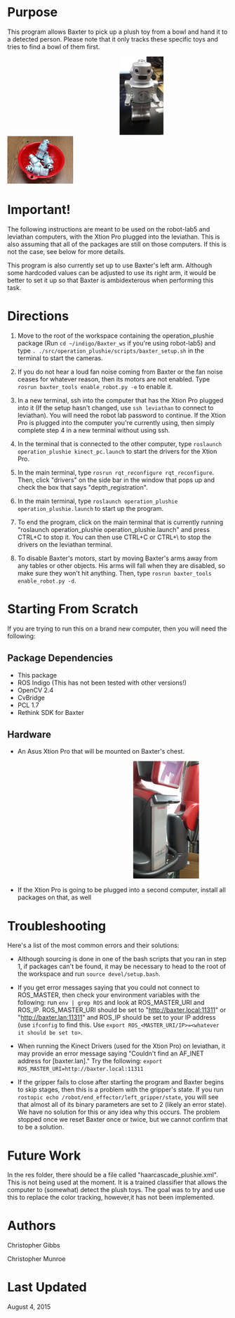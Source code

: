 Purpose
=====
This program allows Baxter to pick up a plush toy from a bowl and hand it to a detected person. Please note that it only tracks these specific toys and tries to find a bowl of them first.

&nbsp;&nbsp;&nbsp;&nbsp;&nbsp;&nbsp;&nbsp;&nbsp;&nbsp;&nbsp;&nbsp;&nbsp;&nbsp;&nbsp;&nbsp;&nbsp;&nbsp;&nbsp;&nbsp;&nbsp;&nbsp;&nbsp;&nbsp;&nbsp;&nbsp;&nbsp;&nbsp;&nbsp;&nbsp;&nbsp;&nbsp;&nbsp;&nbsp;&nbsp;&nbsp;&nbsp;&nbsp;&nbsp;&nbsp;&nbsp;&nbsp;&nbsp;&nbsp;&nbsp;&nbsp;&nbsp;&nbsp;&nbsp;&nbsp;&nbsp;&nbsp;&nbsp;&nbsp;&nbsp;&nbsp;&nbsp;&nbsp;&nbsp;&nbsp;&nbsp;&nbsp;&nbsp;&nbsp;&nbsp;
![Logo](https://github.com/idkm23/operation_plushie/blob/master/res/plush_toy.png)
&nbsp;&nbsp;&nbsp;&nbsp;
![Logo](https://github.com/idkm23/operation_plushie/blob/master/res/Plushie%20Bowl.jpg)

Important!
=====
The following instructions are meant to be used on the robot-lab5 and leviathan computers, with the Xtion Pro plugged into the leviathan. This is also assuming that all of the packages are still on those computers. If this is not the case, see below for more details.

This program is also currently set up to use Baxter's left arm. Although some hardcoded values can be adjusted to use its right arm, it would be better to set it up so that Baxter is ambidexterous when performing this task. 

Directions
=====
1. Move to the root of the workspace containing the operation_plushie package (Run ```cd ~/indigo/Baxter_ws``` if you're using robot-lab5) and type ```. ./src/operation_plushie/scripts/baxter_setup.sh``` in the terminal to start the cameras.

2. If you do not hear a loud fan noise coming from Baxter or the fan noise ceases for whatever reason, then its motors are not enabled. Type ```rosrun baxter_tools enable_robot.py -e``` to enable it.

3. In a new terminal, ssh into the computer that has the Xtion Pro plugged into it (If the setup hasn't changed, use ```ssh leviathan``` to connect to leviathan). You will need the robot lab password to continue. If the Xtion Pro is plugged into the computer you're currently using, then simply complete step 4 in a new terminal without using ssh.

4. In the terminal that is connected to the other computer, type ```roslaunch operation_plushie kinect_pc.launch``` to start the drivers for the Xtion Pro.

5. In the main terminal, type ```rosrun rqt_reconfigure rqt_reconfigure```. Then, click "drivers" on the side bar in the window that pops up and check the box that says "depth_registration".

6. In the main terminal, type ```roslaunch operation_plushie operation_plushie.launch``` to start up the program.

7. To end the program, click on the main terminal that is currently running "roslaunch operation_plushie operation_plushie.launch" and press CTRL+C to stop it. You can then use CTRL+C or CTRL+\ to stop the drivers on the leviathan terminal.

8. To disable Baxter's motors, start by moving Baxter's arms away from any tables or other objects. His arms will fall when they are disabled, so make sure they won't hit anything. Then, type ```rosrun baxter_tools enable_robot.py -d```.

Starting From Scratch
=====
If you are trying to run this on a brand new computer, then you will need the following:

Package Dependencies
-----
  - This package
  - ROS Indigo (This has not been tested with other versions!)
  - OpenCV 2.4
  - CvBridge
  - PCL 1.7
  - Rethink SDK for Baxter
  
Hardware
-------
  - An Asus Xtion Pro that will be mounted on Baxter's chest.
  
&nbsp;&nbsp;&nbsp;&nbsp;&nbsp;&nbsp;&nbsp;&nbsp;&nbsp;&nbsp;&nbsp;&nbsp;&nbsp;&nbsp;&nbsp;&nbsp;&nbsp;&nbsp;&nbsp;&nbsp;&nbsp;&nbsp;&nbsp;&nbsp;&nbsp;&nbsp;&nbsp;&nbsp;&nbsp;&nbsp;&nbsp;&nbsp;&nbsp;&nbsp;&nbsp;&nbsp;&nbsp;&nbsp;&nbsp;&nbsp;&nbsp;&nbsp;&nbsp;&nbsp;&nbsp;&nbsp;&nbsp;&nbsp;&nbsp;&nbsp;&nbsp;&nbsp;&nbsp;&nbsp;&nbsp;&nbsp;&nbsp;&nbsp;&nbsp;&nbsp;&nbsp;&nbsp;&nbsp;&nbsp;&nbsp;&nbsp;&nbsp;&nbsp;&nbsp;&nbsp;&nbsp;&nbsp;&nbsp;![Logo](https://github.com/idkm23/operation_plushie/blob/master/res/xtion_pro_chest_image.png)

  - If the Xtion Pro is going to be plugged into a second computer, install all packages on that, as well  

Troubleshooting
=====
Here's a list of the most common errors and their solutions:

  - Although sourcing is done in one of the bash scripts that you ran in step 1, if packages can't be found, it may be           necessary to head to the root of the workspace and run ```source devel/setup.bash```.

  - If you get error messages saying that you could not connect to ROS_MASTER, then check your environment variables with       the following: run ```env | grep ROS``` and look at ROS_MASTER_URI and ROS_IP. ROS_MASTER_URI should be set to               "http://baxter.local:11311" or "http://baxter.lan:11311" and ROS_IP should be set to your IP address (use ```ifconfig```     to find this. Use ```export ROS_<MASTER_URI/IP>=<whatever it should be set to>```.
  
  - When running the Kinect Drivers (used for the Xtion Pro) on leviathan, it may provide an error message saying "Couldn't     find an AF_INET address for [baxter.lan]." Try the following: ```export ROS_MASTER_URI=http://baxter.local:11311```
  
  - If the gripper fails to close after starting the program and Baxter begins to skip stages, then this is a problem with       the gripper's state. If you run ```rostopic echo /robot/end_effector/left_gripper/state```, you will see that almost all     of its binary parameters are set to 2 (likely an error state). We have no solution for this or any idea why this occurs.     The problem stopped once we reset Baxter once or twice, but we cannot confirm that to be a solution.

Future Work
=====
In the res folder, there should be a file called "haarcascade_plushie.xml". This is not being used at the moment. It is a trained classifier that allows the computer to (somewhat) detect the plush toys. The goal was to try and use this to replace the color tracking, however,it has not been implemented.
  
Authors
=====
Christopher Gibbs

Christopher Munroe

Last Updated
=====
August 4, 2015
